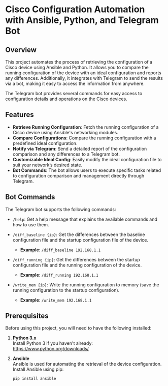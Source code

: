 # Cisco Configuration Automation with Ansible, Python, and Telegram Bot

## Overview

This project automates the process of retrieving the configuration of a Cisco device using Ansible and Python. It allows you to compare the running configuration of the device with an ideal configuration and reports any differences. Additionally, it integrates with Telegram to send the results via a bot, making it easy to access the information from anywhere.

The Telegram bot provides several commands for easy access to configuration details and operations on the Cisco devices.

## Features

- **Retrieve Running Configuration**: Fetch the running configuration of a Cisco device using Ansible's networking modules.
- **Compare Configurations**: Compare the running configuration with a predefined ideal configuration.
- **Notify via Telegram**: Send a detailed report of the configuration comparison and any differences to a Telegram bot.
- **Customizable Ideal Config**: Easily modify the ideal configuration file to suit your network’s desired state.
- **Bot Commands**: The bot allows users to execute specific tasks related to configuration comparison and management directly through Telegram.

## Bot Commands

The Telegram bot supports the following commands:

- `/help`: Get a help message that explains the available commands and how to use them.
  
- `/diff_baseline {ip}`: Get the differences between the baseline configuration file and the startup configuration file of the device.  
   - **Example**: `/diff_baseline 192.168.1.1`

- `/diff_running {ip}`: Get the differences between the startup configuration file and the running configuration of the device.  
   - **Example**: `/diff_running 192.168.1.1`

- `/write_mem {ip}`: Write the running configuration to memory (save the running configuration to the startup configuration).  
   - **Example**: `/write_mem 192.168.1.1`

## Prerequisites

Before using this project, you will need to have the following installed:

1. **Python 3.x**  
   Install Python 3 if you haven't already:  
   https://www.python.org/downloads/

2. **Ansible**  
   Ansible is used for automating the retrieval of the device configuration. Install Ansible using pip:  
   ```bash
   pip install ansible
